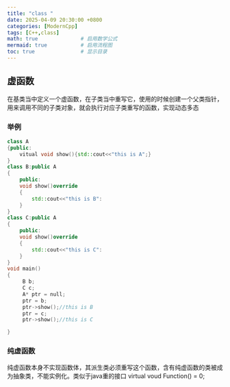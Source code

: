 ```yaml
---
title: "class "
date: 2025-04-09 20:30:00 +0800
categories: [ModernCpp]
tags: [C++,class]
math: true              # 启用数学公式
mermaid: true           # 启用流程图
toc: true               # 显示目录
---
```

## 虚函数
在基类当中定义一个虚函数，在子类当中重写它，使用的时候创建一个父类指针，用来调用不同的子类对象，就会执行对应子类重写的函数，实现动态多态
### 举例
```cpp
class A
{public:
    vitual void show(){std::cout<<"this is A";}
}
class B:public A
{
    public:
    void show()override
    {
        std::cout<<"this is B":
    }
}
class C:public A
{
    public:
    void show()override
    {
        std::cout<<"this is C":
    }
}
void main()
{   
     B b;
     C c;
     A* ptr = null;
     ptr = b;
     ptr->show();//this is B
     ptr = c;
     ptr->show();//this is C

}
```
### 纯虚函数
纯虚函数本身不实现函数体，其派生类必须重写这个函数，含有纯虚函数的类被成为抽象类，不能实例化。类似于java重的接口
virtual voud Function() = 0;
